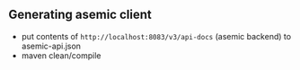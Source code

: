 ## Generating asemic client

- put contents of `http://localhost:8083/v3/api-docs` (asemic backend) to asemic-api.json
- maven clean/compile


